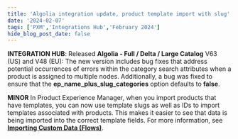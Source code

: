 ```yaml
---
title: 'Algolia integration update, product template import with slug'
date: '2024-02-07'
tags: ['PXM','Integrations Hub','February 2024']
hide_blog_post_date: false
---
```

**INTEGRATION HUB**: Released **Algolia - Full / Delta / Large Catalog** V63 (US) and V48 (EU): The new version includes bug fixes that address potential occurrences of errors within the category search attributes when a product is assigned to multiple nodes. Additionally, a bug was fixed to ensure that the **ep\_name\_plus\_slug\_categories** option defaults to **false**.

**MINOR** In Product Experience Manager, when you import products that have templates, you can now use template slugs as well as IDs to import templates associated with products. This makes it easier to see that data is being imported into the correct template fields. For more information, see **[Importing Custom Data (Flows)](https://elasticpath.dev/docs/pxm/products/importing-products/product-importer-csv#importing-custom-data-flows)**.
